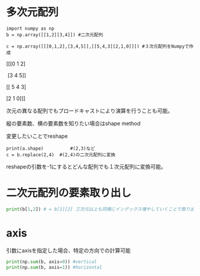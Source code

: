 # 多次元配列

```
import numpy as np
b = np.array([[1,2][3,4]]) #二次元配列

c = np.array([[[0,1,2],[3,4,5]],[[5,4,3][2,1,0]]]) #３次元配列をNumpyで作成
```

[[[0 1 2]

​	[3 4 5]]

 [[ 5 4 3]

   [2 1 0]]]

次元の異なる配列でもブロードキャストにより演算を行うことも可能。

縦の要素数、横の要素数を知りたい場合はshape method

変更したいことでreshape

```
print(a.shape) 			#(2,3)など
c = b.replace(2,4)  #(2,4)の二次元配列に変換
```

reshapeの引数を-1にするとどんな配列でも１次元配列に変換可能。

# 二次元配列の要素取り出し

```python
print(b[1,2]) # = b[1][2] 三次元以上も同様にインデックス増やしていくことで取り出せる
```

# axis

引数にaxisを指定した場合、特定の方向での計算可能

```python
print(np.sum(b, axis=0)) #vertical
print(np.sum(b, axis=1)) #horizontal
```



